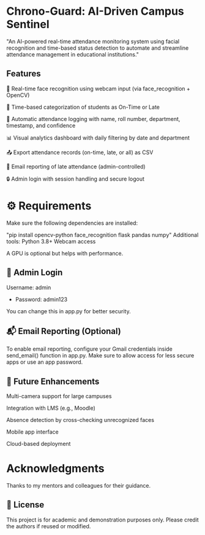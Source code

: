 # Chrono-Guard: AI-Driven Campus Sentinel
"An AI-powered real-time attendance monitoring system using facial recognition and time-based status detection to automate and streamline attendance management in educational institutions."

## Features
🎥 Real-time face recognition using webcam input (via face_recognition + OpenCV)

📍 Time-based categorization of students as On-Time or Late

📄 Automatic attendance logging with name, roll number, department, timestamp, and confidence

📊 Visual analytics dashboard with daily filtering by date and department

📤 Export attendance records (on-time, late, or all) as CSV

📧 Email reporting of late attendance (admin-controlled)

🔒 Admin login with session handling and secure logout

# ⚙️ Requirements
Make sure the following dependencies are installed:

"pip install opencv-python face_recognition flask pandas numpy"
Additional tools:
Python 3.8+
Webcam access

A GPU is optional but helps with performance.
## 🔐 Admin Login
Username: admin
- Password: admin123

You can change this in app.py for better security.
## 📬 Email Reporting (Optional)
To enable email reporting, configure your Gmail credentials inside send_email() function in app.py. Make sure to allow access for less secure apps or use an app password.

## 🧠 Future Enhancements
Multi-camera support for large campuses

Integration with LMS (e.g., Moodle)

Absence detection by cross-checking unrecognized faces

Mobile app interface

Cloud-based deployment

# Acknowledgments
Thanks to my mentors and colleagues for their guidance.

## 📄 License
This project is for academic and demonstration purposes only. Please credit the authors if reused or modified.
